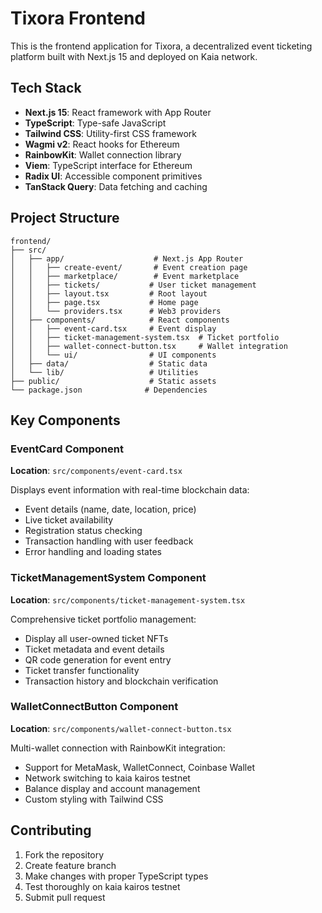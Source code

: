 # Tixora Frontend

This is the frontend application for Tixora, a decentralized event ticketing platform built with Next.js 15 and deployed on Kaia network.

## Tech Stack

- **Next.js 15**: React framework with App Router
- **TypeScript**: Type-safe JavaScript
- **Tailwind CSS**: Utility-first CSS framework
- **Wagmi v2**: React hooks for Ethereum
- **RainbowKit**: Wallet connection library
- **Viem**: TypeScript interface for Ethereum
- **Radix UI**: Accessible component primitives
- **TanStack Query**: Data fetching and caching

## Project Structure

```
frontend/
├── src/
│   ├── app/                    # Next.js App Router
│   │   ├── create-event/       # Event creation page
│   │   ├── marketplace/        # Event marketplace
│   │   ├── tickets/           # User ticket management
│   │   ├── layout.tsx         # Root layout
│   │   ├── page.tsx           # Home page
│   │   └── providers.tsx      # Web3 providers
│   ├── components/            # React components
│   │   ├── event-card.tsx     # Event display
│   │   ├── ticket-management-system.tsx  # Ticket portfolio
│   │   ├── wallet-connect-button.tsx     # Wallet integration
│   │   └── ui/                # UI components
│   ├── data/                  # Static data
│   └── lib/                   # Utilities
├── public/                    # Static assets
└── package.json              # Dependencies
```

## Key Components

### EventCard Component
**Location**: `src/components/event-card.tsx`

Displays event information with real-time blockchain data:
- Event details (name, date, location, price)
- Live ticket availability
- Registration status checking
- Transaction handling with user feedback
- Error handling and loading states

### TicketManagementSystem Component
**Location**: `src/components/ticket-management-system.tsx`

Comprehensive ticket portfolio management:
- Display all user-owned ticket NFTs
- Ticket metadata and event details
- QR code generation for event entry
- Ticket transfer functionality
- Transaction history and blockchain verification

### WalletConnectButton Component
**Location**: `src/components/wallet-connect-button.tsx`

Multi-wallet connection with RainbowKit integration:
- Support for MetaMask, WalletConnect, Coinbase Wallet
- Network switching to kaia kairos testnet
- Balance display and account management
- Custom styling with Tailwind CSS

## Contributing

1. Fork the repository
2. Create feature branch
3. Make changes with proper TypeScript types
4. Test thoroughly on kaia kairos testnet
5. Submit pull request
